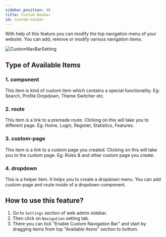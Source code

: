 ```yaml
---
sidebar_position: 40
title: Custom Navbar
id: custom-navbar
---
```


With help of this feature you can modify the top navigation menu of your website. You can add, remove or modify various navigation items.

![CustomNavBarSetting](../../static/img/tutorial/custom-navbar-1.png)

## Type of Available Items
### 1. component
This item is kind of custom item which contains a special functionality. 
Eg: Search, Profile Dropdown, Theme Switcher etc.

### 2. route
This item is a link to a premade route. Clicking on this will take you to different page.
Eg: Home, Login, Register, Statistics, Features.

### 3. custom-page
This item is a link to a custom page you created. Clicking on this will take you to the custom page.
Eg: Rules & and other custom page you create.

### 4. dropdown
This is a helper item. It helps you to create a dropdown menu. You can add custom-page and route inside of a dropdown component.

## How to use this feature?
1. Go to `Settings` section of web admin sidebar.
2. Then click on `Navigation` setting tab.
3. There you can tick "Enable Custom Navigation Bar" and start by dragging items from top "Available Items" section to bottom.